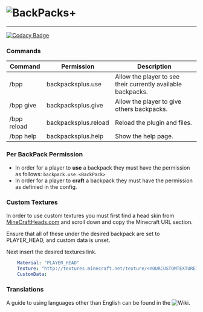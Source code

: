 # ![BackPacks+](https://i.imgur.com/Yj53vbn.png)

***

[![Codacy Badge](https://app.codacy.com/project/badge/Grade/c5cc669592e64634a1e070ac2ba6a200)](https://www.codacy.com/manual/CoachLuck/BackPacksPlus?utm_source=github.com&amp;utm_medium=referral&amp;utm_content=CoachLuck/BackPacksPlus&amp;utm_campaign=Badge_Grade)

### Commands
| Command | Permission | Description |
|---|---|---|
|/bpp|backpacksplus.use|Allow the player to see their currently available backpacks.|
|/bpp give <BackPack> <Player> <Amount>|backpacksplus.give|Allow the player to give others backpacks.|
|/bpp reload|backpacksplus.reload|Reload the plugin and files.|
|/bpp help|backpacksplus.help|Show the help page.|

### Per BackPack Permission
- In order for a player to **use** a backpack they must have the permission as follows: `backpack.use.<BackPack>`
- In order for a player to **craft** a backpack they must have the permission as definied in the config.

### Custom Textures
In order to use custom textures you must first find a head skin from [MineCraftHeads.com](https://minecraft-heads.com/custom-heads/search?searchword=backpack) and scroll down and copy the Minecraft URL section.

Ensure that all of these under the desired backpack are set to PLAYER_HEAD, and custom data is unset.

Next insert the desired textures link.
```Yaml
    Material: "PLAYER_HEAD"
    Texture: "http://textures.minecraft.net/texture/<YOURCUSTOMTEXTUREID>"
    CustomData:
```

### Translations
A guide to using languages other than English can be found in the ![Wiki](https://github.com/CoachLuck/BackPacksPlus/wiki/Translations).

